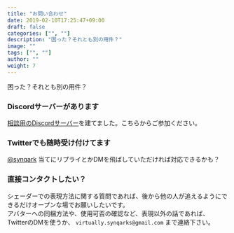 ```yaml
---
title: "お問い合わせ"
date: 2019-02-10T17:25:47+09:00
draft: false
categories: ["", ""]
description: "困った？それとも別の用件？"
image: ""
tags: ["", ""]
author: ""
weight: 7
---
```

困った？それとも別の用件？

### Discordサーバーがあります
[相談用のDiscordサーバー](https://discord.gg/ZeqMBut)を建てました。こちらからご参加ください。  
### Twitterでも随時受け付けてます
[@synqark](https://www.twitter.com/synqark/) 当てにリプライとかDMを飛ばしていただければ対応できるかも？
### 直接コンタクトしたい？
シェーダーでの表現方法に関する質問であれば、後から他の人が追えるようにできるだけオープンな場でお願いしたいです。  
アバターへの同梱方法や、使用可否の確認など、表現以外の話であれば、  
TwitterのDMを使うか、 `virtually.synqarks@gmail.com` まで連絡下さい。